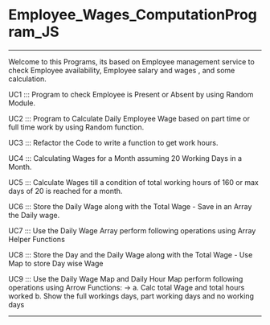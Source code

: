 # Employee_Wages_ComputationProgram_JS
---------------------------------------------------------------------
Welcome to this Programs, its based on Employee management service to check Employee availability, Employee salary and wages , and some calculation.

UC1 ::: Program to check Employee is Present or Absent by using Random Module.

UC2 ::: Program to Calculate Daily Employee Wage based on part time or full time work by using Random function.

UC3 ::: Refactor the Code to write a function to get work hours.

UC4 ::: Calculating Wages for a Month assuming 20 Working Days in a Month.

UC5 ::: Calculate Wages till a condition of total working hours of 160 or max days of 20 is reached for a month.

UC6 ::: Store the Daily Wage along with the Total Wage - Save in an Array the Daily wage.

UC7 ::: Use the Daily Wage Array perform following operations using Array Helper Functions

UC8 ::: Store the Day and the Daily Wage along with the Total Wage - Use Map to store Day wise Wage

UC9 ::: Use the Daily Wage Map and Daily Hour Map perform following operations using Arrow Functions: ->
  a. Calc total Wage and total hours worked
  b. Show the full workings days, part working days and
  no working days
  
----------------------------------------------------------------------------
